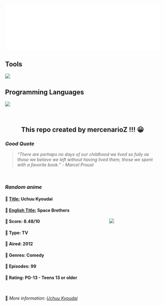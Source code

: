 
<img src="svg/nai.svg" />

<p>
  <h2>Tools</h2>
  <a href="https://skillicons.dev">
    <img src="https://skillicons.dev/icons?i=git,bash,vim,ubuntu,tensorflow,pytorch,docker,raspberrypi" />
  </a>

  <br />

  <h2>Programming Languages</h2>

  <a href="https://skillicons.dev">
    <img src="https://skillicons.dev/icons?i=python,c,cpp" />
  </a>
</p>

<br />

<h2 align="center">This repo created by mercenarioZ !!! 😀</h2>
<h3><i>Good Quote</i></h3>

<blockquote>
<i>
“There are perhaps no days of our childhood we lived so fully as those we believe we left without having lived them, those we spent with a favorite book.” - Marcel Proust
</i>
</blockquote>

<br />

<h3><i>Random anime</i></h3>

<h4>
  <strong>🥭 <u>Title:</u></strong> Uchuu Kyoudai
</h4>

<h4>🌿 <u>English Title:</u> Space Brothers</h4>

<img align="right" width="165" src=https://cdn.myanimelist.net/images/anime/1290/135694.jpg />

<h4>🌱 Score: 8.48/10</h4>

<h4>🌲 Type: TV</h4>

<h4>🌴 Aired: 2012</h4>

<h4>🌵 Genres: Comedy</h4>

<h4>🥑 Episodes: 99</h4>

<h4>🍏 Rating: PG-13 - Teens 13 or older</h4>

<br />

🍂 *More information: [Uchuu Kyoudai](https://myanimelist.net/anime/12431/Uchuu_Kyoudai)*
    